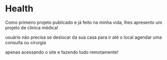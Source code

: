 # Health
Como primeiro projeto publicado e já feito na minha vida, lhes apresento um projeto de clinica médica!

usuário não precisa se deslocar da sua casa para ir até o local agendar uma consulta ou cirurgia

apenas acessando o site e fazendo tudo remotamente!
